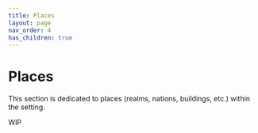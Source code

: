 ```yaml
---
title: Places
layout: page
nav_order: 4
has_children: true
---
```


# Places
This section is dedicated to places (realms, nations, buildings, etc.) within the setting.

WIP
